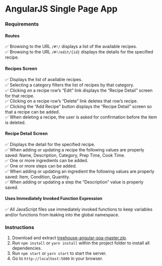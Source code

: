 # AngularJS Single Page App

### Requirements

#### Routes
:white_check_mark: Browsing to the URL `/#!/` displays a list of the available recipes.  
:white_check_mark: Browsing to the URL `/#!/edit/{id}` displays the details for the specified recipe.  

#### Recipes Screen
:white_check_mark: Displays the list of available recipes.  
:white_check_mark: Selecting a category filters the list of recipes by that category.  
:white_check_mark: Clicking on a recipe row’s “Edit” link displays the “Recipe Detail” screen for that recipe.  
:white_check_mark: Clicking on a recipe row’s “Delete” link deletes that row’s recipe.  
:white_check_mark: Clicking the “Add Recipe” button displays the “Recipe Detail” screen so that a recipe can be added.  
:white_check_mark: When deleting a recipe, the user is asked for confirmation before the item is deleted.  

#### Recipe Detail Screen
:white_check_mark: Displays the detail for the specified recipe.  
:white_check_mark: When adding or updating a recipe the following values are properly saved: Name, Description, Category, Prep Time, Cook Time.  
:white_check_mark: One or more ingredients can be added.  
:white_check_mark: One or more steps can be added.  
:white_check_mark: When adding or updating an ingredient the following values are properly saved: Item, Condition, Quantity.  
:white_check_mark: When adding or updating a step the “Description” value is properly saved.  

#### Uses Immediately Invoked Function Expression
:white_check_mark: All JavaScript files use immediately invoked functions to keep variables and/or functions from leaking into the global namespace.  

### Instructions
1. Download and extract [treehouse-angular-spa-master.zip](https://github.com/adamelliotfields/treehouse-angular-spa/archive/master.zip).
2. Run `npm install` or `yarn install` within the project folder to install all dependencies.
3. Run `npm start` or `yarn start` to start the server.
4. Go to `http://localhost:5000` in your browser.
